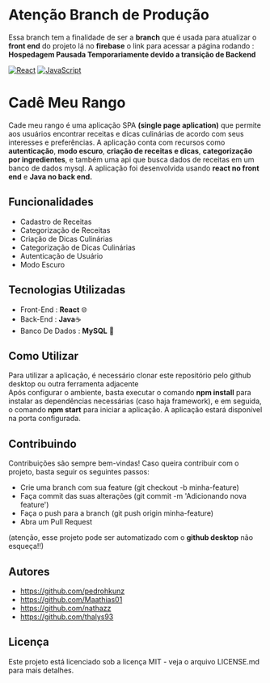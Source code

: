# Atenção Branch de Produção
Essa branch tem a finalidade de ser a **branch** que é usada para atualizar o **front end** do projeto lá no **firebase**
o link para acessar a página rodando : **Hospedagem Pausada Temporariamente devido a transição de Backend**

[![React](https://img.shields.io/badge/-React-61DAFB?logo=react&logoColor=white&style=flat)](https://reactjs.org/)
[![JavaScript](https://img.shields.io/badge/-JavaScript-F7DF1E?logo=javascript&logoColor=black&style=flat)](https://developer.mozilla.org/en-US/docs/Web/JavaScript)


# Cadê Meu Rango
Cade meu rango é uma aplicação SPA **(single page aplication)** que permite aos usuários encontrar receitas e dicas culinárias de acordo com seus interesses e preferências. 
A aplicação conta com recursos como **autenticação**, **modo escuro**, **criação de receitas e dicas**, **categorização por ingredientes**, e também uma api que busca dados de receitas em um banco de dados mysql. 
A aplicação foi desenvolvida usando **react no front end** e **Java no back end.**


## Funcionalidades
- Cadastro de Receitas
- Categorização de Receitas
- Criação de Dicas Culinárias
- Categorização de Dicas Culinárias
- Autenticação de Usuário
- Modo Escuro

## Tecnologias Utilizadas
- Front-End : **React** 🌐
- Back-End : **Java**☕
- Banco De Dados : **MySQL** 🏦

## Como Utilizar 
Para utilizar a aplicação, é necessário clonar este repositório pelo github desktop ou outra ferramenta adjacente <br />
Após configurar o ambiente, basta executar o comando **npm install** para instalar as dependências necessárias (caso haja framework), 
e em seguida, o comando **npm start** para iniciar a aplicação. A aplicação estará disponível na porta configurada.

## Contribuindo
Contribuições são sempre bem-vindas! Caso queira contribuir com o projeto, basta seguir os seguintes passos:
- Crie uma branch com sua feature (git checkout -b minha-feature)
- Faça commit das suas alterações (git commit -m 'Adicionando nova feature')
- Faça o push para a branch (git push origin minha-feature)
- Abra um Pull Request

(atenção, esse projeto pode ser automatizado com o **github desktop** não esqueça!!)

## Autores
- https://github.com/pedrohkunz
- https://github.com/Maathias01
- https://github.com/nathazz
- https://github.com/thalys93

## Licença
Este projeto está licenciado sob a licença MIT - veja o arquivo LICENSE.md para mais detalhes.
